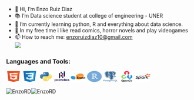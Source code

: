 - 👋 Hi, I’m Enzo Ruiz Diaz
- 📚 I’m Data science student at college of engineering - UNER
- 🌱 I’m currently learning python, R and everything about data science.
- 🧉 In my free time i like read comics, horror novels and play videogames
- 📫 How to reach me: enzoruizdiaz10@gmail.com <br>
  <a href="https://www.linkedin.com/in/enzo-ruiz-diaz" target="_blank"><img src="https://img.shields.io/badge/-LinkedIn-%230077B5?style=for-the-badge&logo=linkedin&logoColor=white" target="_blank"></a>
 <h3 align="left">Languages and Tools:</h3>
<div style="display: inline_block">
  <img align="center" alt="Rafa-HTML" height="30" width="40" src="https://raw.githubusercontent.com/devicons/devicon/master/icons/html5/html5-original.svg">
  <img align="center" alt="Rafa-CSS" height="30" width="40" src="https://raw.githubusercontent.com/devicons/devicon/master/icons/css3/css3-original.svg">
  <img align="center" alt="Rafa-Python" height="30" width="40" src="https://raw.githubusercontent.com/devicons/devicon/master/icons/python/python-original.svg"> 
  <img align="center" alt="Rafa-Python" height="30" width="40" src="https://github.com/devicons/devicon/blob/master/icons/pandas/pandas-original-wordmark.svg"> 
  <img align="center" alt="Rafa-Python" height="30" width="40" src="https://github.com/devicons/devicon/blob/master/icons/scikitlearn/scikitlearn-original.svg"> 
  <img align="center" alt="Rafa-Python" height="30" width="40" src="https://raw.githubusercontent.com/devicons/devicon/master/icons/rstudio/rstudio-original.svg"> 
  <img align="center" alt="Rafa-Python" height="30" width="40" src="https://github.com/devicons/devicon/blob/master/icons/postgresql/postgresql-plain-wordmark.svg"> 
  <img align="center" alt="Rafa-Python" height="30" width="40" src="https://github.com/devicons/devicon/blob/master/icons/opencv/opencv-original-wordmark.svg">
  <img align="center" alt="Rafa-Python" height="30" width="40" src="https://github.com/devicons/devicon/blob/master/icons/apachespark/apachespark-original-wordmark.svg">
  
          
          

  
</div>
<br>
<img align="left" src="https://github-readme-stats.vercel.app/api?username=EnzoRD&show_icons=true&locale=en&count_private=true&theme=dracula" alt="EnzoRD" />
<img align="left" src="https://github-readme-stats.vercel.app/api/top-langs?username=EnzoRD&theme=dracula&layout=compact" alt="EnzoRD" />

